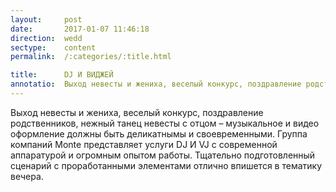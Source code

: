 ```yaml
---
layout:     post
date:       2017-01-07 11:46:18
direction:  wedd
sectype:    content
permalink:  /:categories/:title.html

title:      DJ И ВИДЖЕЙ              
annotatio:  Выход невесты и жениха, веселый конкурс, поздравление родственников, нежный танец невесты с отцом – музыкальное и видео оформление должны быть деликатнымы и своевременными. Группа компаний Monte представляет услуги DJ И VJ c современной аппаратурой и огромным опытом работы. Тщательно подготовленный сценарий с проработанными элементами отлично впишется в тематику вечера. 
---
```


Выход невесты и жениха, веселый конкурс, поздравление родственников, нежный танец невесты с отцом – музыкальное и видео оформление должны быть деликатнымы и своевременными. Группа компаний Monte представляет услуги DJ И VJ c современной аппаратурой и огромным опытом работы. Тщательно подготовленный сценарий с проработанными элементами отлично впишется в тематику вечера. 